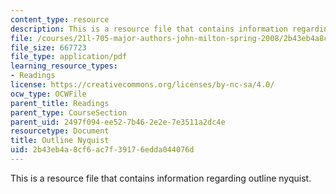 ```yaml
---
content_type: resource
description: This is a resource file that contains information regarding outline nyquist.
file: /courses/21l-705-major-authors-john-milton-spring-2008/2b43eb4a8cf6ac7f39176edda044076d_MIT21L_705S08_nyquist.pdf
file_size: 667723
file_type: application/pdf
learning_resource_types:
- Readings
license: https://creativecommons.org/licenses/by-nc-sa/4.0/
ocw_type: OCWFile
parent_title: Readings
parent_type: CourseSection
parent_uid: 2497f094-ee52-7b46-2e2e-7e3511a2dc4e
resourcetype: Document
title: Outline Nyquist
uid: 2b43eb4a-8cf6-ac7f-3917-6edda044076d
---
```

This is a resource file that contains information regarding outline nyquist.
